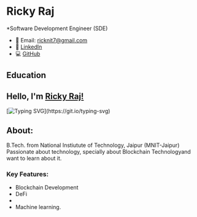 # Ricky Raj

*Software Development Engineer (SDE)

- 📧 Email: ricknit7@gmail.com
- 💼 [LinkedIn]()
- 💻 [GitHub](https://github.com/rickymnit)

## Education




## Hello, I'm [Ricky Raj!](https://www.linkedin.com/in/ricky-raj-2022umt1551/) 
[![Typing SVG](https://readme-typing-svg.herokuapp.com?size=25&color=1A9AF7&lines=Machine+learning+,+computer+vision;Competitive+Coder.)](https://git.io/typing-svg)
    

## About:

B.Tech. from National Instiutute of Technology, Jaipur (MNIT-Jaipur)  
Passionate about technology, specially about Blockchain Technologyand want to learn about it. 


### Key Features:

- Blockchain Development
- DeFi
- 
- Machine learning.
